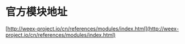 # 官方模块地址

[http://weex-project.io/cn/references/modules/index.html](http://weex-project.io/cn/references/modules/index.html)



